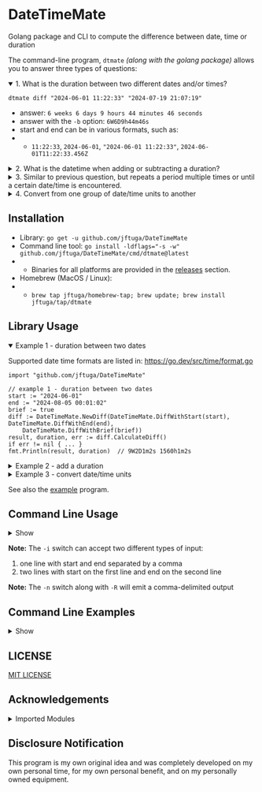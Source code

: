 # DateTimeMate
Golang package and CLI to compute the difference between date, time or duration

The command-line program, `dtmate` *(along with the golang package)* allows you to answer three types of questions:

<details open>
<summary>1. What is the duration between two different dates and/or times?</summary>

`dtmate diff "2024-06-01 11:22:33" "2024-07-19 21:07:19"`
* answer: `6 weeks 6 days 9 hours 44 minutes 46 seconds`
* answer with the `-b` option: `6W6D9h44m46s`
* start and end can be in various formats, such as:
* * `11:22:33`, `2024-06-01`, `"2024-06-01 11:22:33"`, `2024-06-01T11:22:33.456Z`
</details>

<details>
<summary>2. What is the datetime when adding or subtracting a duration?</summary>

`dtmate dur "2024-06-01 11:22:33" 6W6D9h44m46s -a`
* answer: `2024-04-14 01:37:47 -0400 EDT`
* answer with the `-f "%Y-%m-%d %H:%M:%S"` option: `2024-04-14 01:37:47`
* Duration examples include:
* * `5 minutes 5 seconds or 5m5s`
* * `3 weeks 4 days 5 hours or 3W4D5h`
* * `1 year 2 months 3 days 4 hours 5 minutes 6 second 7 milliseconds 8 microseconds 9 nanoseconds or 1Y2M3D4h5m6s7ms8us9ns`
</details>

<details>
<summary>3. Similar to previous question, but repeats a period multiple times or until a certain date/time is encountered.</summary>

* adding dates, repeat twice: `dtmate dur "2024-06-01 12:00:00" 1h5m10s -r 2 -a`
* subtracting until a date is exceeded: `dtmate dur "12:00:00" 1h5m10s -u "09:48" -s`
</details>

<details>
<summary>4. Convert from one group of date/time units to another</summary>

* convert from seconds to weeks, days, hours, minutes, seconds: `dtmate conv 25771401s WDhms`
* * 42 weeks 4 days 6 hours 43 minutes 21 seconds
* convert weeks, days, hours, minutes, seconds to just seconds, with brief output format: `dtmate conv "42 weeks 4 days 6 hours 43 minutes 21 seconds" seconds -b`
* * 25771401s
</details>

## Installation

* Library: `go get -u github.com/jftuga/DateTimeMate`
* Command line tool: `go install -ldflags="-s -w" github.com/jftuga/DateTimeMate/cmd/dtmate@latest`
* * Binaries for all platforms are provided in the [releases](https://github.com/jftuga/DateTimeMate/releases) section.
* Homebrew (MacOS / Linux):
* * `brew tap jftuga/homebrew-tap; brew update; brew install jftuga/tap/dtmate`

## Library Usage
<details open>
<summary>Example 1 - duration between two dates</summary>

Supported date time formats are listed in: https://go.dev/src/time/format.go

```golang
import "github.com/jftuga/DateTimeMate"

// example 1 - duration between two dates
start := "2024-06-01"
end := "2024-08-05 00:01:02"
brief := true
diff := DateTimeMate.NewDiff(DateTimeMate.DiffWithStart(start), DateTimeMate.DiffWithEnd(end),
	DateTimeMate.DiffWithBrief(brief))
result, duration, err := diff.CalculateDiff()
if err != nil { ... }
fmt.Println(result, duration)  // 9W2D1m2s 1560h1m2s
```
</details>

<details>
<summary>Example 2 - add a duration</summary>

```go
// example 2 - add a duration and repeat it until the "until" date is exceeded
from := "2024-06-01"
d := "1 year 7 days 6 hours 5 minutes"
until := "2027-06-22 18:15:11"
ofmt := "%Y%m%d.%H%M%S"
dur := DateTimeMate.NewDur(DateTimeMate.DurWithFrom(from), DateTimeMate.DurWithDur(d),
	DateTimeMate.DurWithRepeat(0), DateTimeMate.DurWithUntil(until),
	DateTimeMate.DurWithOutputFormat(ofmt))
add, err := dur.Add()
if err != nil { ... }
fmt.Println(add) // [20250608.060500 20260615.121000 20270622.181500]
```
</details>

<details>
<summary>Example 3 - convert date/time units</summary>

```go
source := "1367h29m13s"
target := "Dhms" // days, hours, minutes, seconds
conv := DateTimeMate.NewConv(
DateTimeMate.ConvWithSource(source),
DateTimeMate.ConvWithTarget(target))
newDuration, err := conv.ConvertDuration()
if err != nil { ... }
fmt.Println("new duration:", newDuration) // 56 days 23 hours 29 minutes 13 seconds
```

</details>

See also the [example](cmd/example/main.go) program.


## Command Line Usage
<details>

<summary>Show</summary>

```
dtmate: output the difference between date, time or duration

Usage:
  dtmate [flags]
  dtmate [command]

Available Commands:
  conv        Convert a duration from group of units to another
  diff        Output the difference between two date/times
  dur         Output a date/time when given a starting date/time and duration
  help        Help about any command

Flags:
  -e, --examples    show command-line examples
  -h, --help        help for dtmate
  -n, --nonewline   do not output a newline character
  -v, --version     version for dtmate

Use "dtmate [command] --help" for more information about a command.

---

Durations:
years months weeks days
hours minutes seconds milliseconds microseconds nanoseconds
example: '1 year 2 months 3 days 4 hours 1 minute 6 seconds'

---

Brief Durations:
(dates are always uppercase, times are always lowercase)
Y    M    W    D
h    m    s    ms    us    ns
examples: 1Y2M3W4D5h6m7s8ms9us1ns, '1Y 2M 3W 4D 5h 6m 7s 8ms 9us 1ns'

---

Relative Date Shortcuts:
now
today (returns same value as now)
yesterday (exactly 24 hours ahead of the current time)
tomorrow (exactly 24 hours behind the current time)
example: dtmate dur today 7h10m -a -u tomorrow

---

Conversions:
1 year is equal to 365.25 days
Months are not a unit since their lengths vary between 28 and 31 days
Separate sub-second brief units with a dot
example: dtmate conv 4321s123456789ns hms.msusns
```

</details>

**Note:** The `-i` switch can accept two different types of input:

1. one line with start and end separated by a comma
2. two lines with start on the first line and end on the second line

**Note:** The `-n` switch along with `-R` will emit a comma-delimited output

## Command Line Examples

<details>
<summary>Show</summary>

```shell

########################### "dtmate diff" examples ###########################

# difference between two times on the same day
$ dtmate diff 12:00:00 15:30:45
3 hours 30 minutes 45 seconds

# same input, using brief output
$ dtmate diff 12:00:00 15:30:45 -b
3h30m45s

# using AM/PM and not 24-hour times
$ dtmate diff "11:00AM" "11:00PM"
12 hours

# using ISO-8601 dates
$ dtmate diff 2024-06-07T08:00:00Z 2024-06-08T09:02:03Z
1 day 1 hour 2 minutes 3 seconds

# using timezone offset
$ dtmate diff 2024-06-07T08:00:00Z 2024-06-07T08:05:05-05:00
5 hours 5 minutes 5 seconds

# using a format which includes spaces
$ dtmate diff "2024-06-07 08:01:02" "2024-06-07 08:02"
58 seconds

# using the built-in MacOS date program and do not include a newline character
$ dtmate diff "$(date -R)" "$(date -v+1M -v+30S)" -n
1 minute 30 seconds%

# using the cross-platform date program, ending time starting first
$ dtmate diff "$(date)" 2020
-4 years 24 weeks 1 day 7 hours 21 minutes 53 seconds

# same input, using brief output
$ dtmate diff "$(date)" 2020 -b
-4Y24W1D7h21m53s

# using microsecond formatting
$ dtmate diff 2024-06-07T08:00:00Z 2024-06-07T08:00:00.000123Z
123 microseconds

# using millisecond formatting, adding -b returns: 1m2s345ms
$ dtmate diff 2024-06-07T08:00:00Z 2024-06-07T08:01:02.345Z
1 minute 2 seconds 345 milliseconds

# read from STDIN in CSV format and do not include a newline character
$ dtmate diff -i -n
15:16:15,15:17
45 seconds%

# same as above, include newline character
$ echo 15:16:15,15:17 | dtmate diff -i
45 seconds

# read from STDIN with start on first line and end on second line
$ printf "15:16:15\n15:17:20" | dtmate diff -i
1 minute 5 seconds

# use relative start date with brief output
$ dtmate diff today 2024-07-07 -b
3D16h38m47s

########################### "dtmate dur" examples ###########################

# add time
# can also use "years", "months", "weeks", "days"
$ dtmate dur 2024-01-01 "1 hour 30 minutes 45 seconds" -a
2024-01-01 01:30:45 -0500 EST

# subtract time
# can also use "milliseconds", "microseconds"
$ dtmate dur "2024-01-02 01:02:03" "1 day 1 hour 2 minutes 3 seconds" -s
2024-01-01 00:00:00 -0500 EST

# output multiple occurrences: add 5 weeks, for 3 intervals
$ dtmate dur "2024-01-02" "5W" -r 3 -a
2024-02-06 00:00:00 -0500 EST
2024-03-12 00:00:00 -0400 EDT
2024-04-16 00:00:00 -0400 EDT

# repeat until a certain datetime is encountered: subtract 5 minutes until 15:00
$ dtmate dur 15:20 5m -u 15:00 -s
2024-06-30 15:15:00 -0400 EDT
2024-06-30 15:10:00 -0400 EDT
2024-06-30 15:05:00 -0400 EDT
2024-06-30 15:00:00 -0400 EDT

# use relative date until tomorrow
$ dtmate dur today 7h10m -u tomorrow -a
2024-07-03 14:29:28 -0400 EDT
2024-07-03 21:39:28 -0400 EDT
2024-07-04 04:49:28 -0400 EDT

# set the output format
$ dtmate dur "2024-07-01 12:00:00" 1W2D3h4m5s -a -f "%Y%m%d.%H%M%S"
20240710.150405

########################### "dtmate conv" examples ###########################

# convert from one group of date/time units to another
$ dtmate conv 25771401s WDhms
42 weeks 4 days 6 hours 43 minutes 21 seconds

# another conversion, in the opposite direction, brief output
$ dtmate conv 42W4D6h43m21s seconds -b
25771401s
```
</details>

## LICENSE

[MIT LICENSE](LICENSE)

## Acknowledgements

<details>
<summary>Imported Modules</summary>

* carbon - https://github.com/golang-module/carbon
* cobra - https://github.com/spf13/cobra
* durafmt - https://github.com/hako/durafmt
* parsetime - https://github.com/tkuchiki/parsetime
* strftime - https://github.com/lestrrat-go/strftime

</details>

## Disclosure Notification

This program is my own original idea and was completely developed
on my own personal time, for my own personal benefit, and on my
personally owned equipment.

